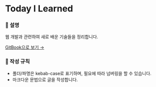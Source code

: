 # Today I Learned

### 🌱 설명

웹 개발과 관련하여 새로 배운 기술들을 정리합니다.

[GitBook으로 보기 →](https://inhwalee.gitbook.io/til/)

### 📃 작성 규칙

* 폴더/파명은 kebab-case로 표기하며, 필요에 따라 넘버링을 할 수 있습니다.
* 마크다운 문법으로 글을 작성합니다.
